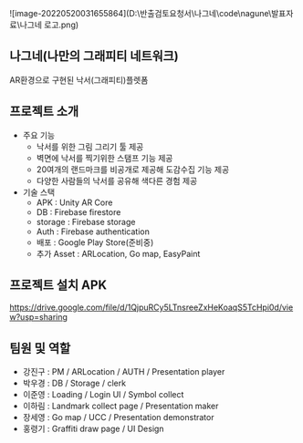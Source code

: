 ![image-20220520031655864](D:\반출검토요청서\나그네\code\nagune\발표자료\나그네 로고.png)

## 나그네(나만의 그래피티 네트워크)

AR환경으로 구현된 낙서(그래피티)플렛폼

## 프로젝트 소개

* 주요 기능
  * 낙서를 위한 그림 그리기 툴 제공
  * 벽면에 낙서를 찍기위한 스탬프 기능 제공
  * 20여개의 랜드마크를 비공개로 제공해 도감수집 기능 제공
  * 다양한 사람들의 낙서를 공유해 색다른 경험 제공
* 기술 스택
  * APK : Unity AR Core
  * DB : Firebase firestore
  * storage : Firebase storage
  * Auth : Firebase authentication
  * 배포 : Google Play Store(준비중)
  * 추가 Asset : ARLocation, Go map, EasyPaint

## 프로젝트 설치 APK

https://drive.google.com/file/d/1QjpuRCy5LTnsreeZxHeKoaqS5TcHpi0d/view?usp=sharing

## 팀원 및 역할

* 강진구 : PM / ARLocation / AUTH / Presentation player
* 박우경 : DB / Storage / clerk
* 이준영 : Loading / Login UI / Symbol collect
* 이하림 : Landmark collect page / Presentation maker
* 장세영 : Go map / UCC / Presentation demonstrator
* 홍령기 : Graffiti draw page / UI Design



